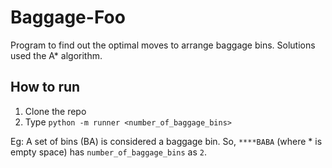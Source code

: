Baggage-Foo
===========

Program to find out the optimal moves to arrange baggage bins. Solutions used the A* algorithm.

How to run
-----
1. Clone the repo
2. Type `python -m runner <number_of_baggage_bins>`

Eg: A set of bins (BA) is considered a baggage bin. So, `****BABA` (where * is empty space) has `number_of_baggage_bins` as `2`.
